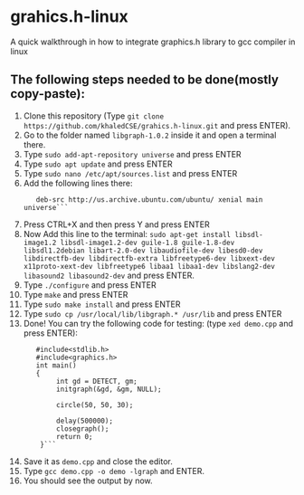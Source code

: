 # grahics.h-linux
A quick walkthrough in how to integrate graphics.h library to gcc compiler in linux

## The following steps needed to be done(mostly copy-paste):
1. Clone this repository (Type `git clone https://github.com/khaledCSE/grahics.h-linux.git` and press ENTER).
2. Go to the folder named `libgraph-1.0.2` inside it and open a terminal there.
3. Type `sudo add-apt-repository universe` and press ENTER
4. Type `sudo apt update` and press ENTER
5. Type `sudo nano /etc/apt/sources.list` and press ENTER
6. Add the following lines there:
    ```deb http://us.archive.ubuntu.com/ubuntu/ xenial main universe
       deb-src http://us.archive.ubuntu.com/ubuntu/ xenial main universe```
7. Press CTRL+X and then press Y and press ENTER
8. Now Add this line to the terminal:
    `sudo apt-get install libsdl-image1.2 libsdl-image1.2-dev guile-1.8 guile-1.8-dev libsdl1.2debian libart-2.0-dev libaudiofile-dev libesd0-dev libdirectfb-dev libdirectfb-extra libfreetype6-dev libxext-dev x11proto-xext-dev libfreetype6 libaa1 libaa1-dev libslang2-dev libasound2 libasound2-dev` and press ENTER.
9. Type `./configure` and press ENTER
10. Type `make` and press ENTER
11. Type `sudo make install` and press ENTER
12. Type `sudo cp /usr/local/lib/libgraph.* /usr/lib` and press ENTER
13. Done! You can try the following code for testing: (type `xed demo.cpp` and press ENTER):
    ```#include<stdio.h> 
       #include<stdlib.h> 
       #include<graphics.h> 
       int main() 
       { 
            int gd = DETECT, gm; 
            initgraph(&gd, &gm, NULL); 
  
            circle(50, 50, 30); 
  
            delay(500000); 
            closegraph(); 
            return 0; 
        }```
14. Save it as `demo.cpp` and close the editor.
15. Type `gcc demo.cpp -o demo -lgraph` and ENTER.
16. You should see the output by now.